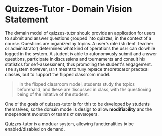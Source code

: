 # Quizzes-Tutor - Domain Vision Statement

The domain model of quizzes-tutor should provide an application for users to submit and answer questions grouped into quizzes, in the context of a course. Questions are organized by topics. A user's role (student, teacher or administrator) determines what kind of operations the user can do while logged in the system. A student is able to autonomously submit and answer questions, participate in discussions and tournaments and consult his statistics for self-assessment, thus promoting the student's engagement. The system however, isn't meant to fully replace theoretical or practical classes, but to support the flipped classroom model. 

>! In the flipped classroom model, students study the topics beforehand, and these are discussed in class, with the questioning being of the initative of the student.

One of the goals of quizzes-tutor is for this to be developed by students themselves, so the domain model is design to allow **modifiability** and the independent evolution of teams of developers. 

Quizzes-tutor is a modular system, allowing functionalities to be enabled/disabled on demand.
